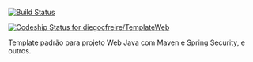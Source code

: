 [![Build Status](https://travis-ci.org/diegocfreire/TemplateWeb.svg?branch=master)](https://travis-ci.org/diegocfreire/TemplateWeb)

[ ![Codeship Status for diegocfreire/TemplateWeb](https://codeship.com/projects/e45154a0-7cef-0133-7f1d-0ec22a34c17f/status?branch=master)](https://codeship.com/projects/120102)

Template padrão para projeto Web Java com Maven e Spring Security, e outros.
